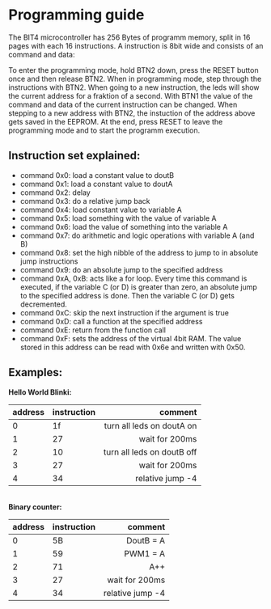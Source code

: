 # Programming guide

The BIT4 microcontroller has 256 Bytes of programm memory, split in 16 pages with each 16 instructions.
A instruction is 8bit wide and consists of an command and data:

To enter the programming mode, hold BTN2 down, press the RESET button once and then release BTN2.
When in programming mode, step through the instructions with BTN2. When going to a new instruction, 
the leds will show the current address for a fraktion of a second.
With BTN1 the value of the command and data of the current instruction can be changed.
When stepping to a new address with BTN2, the instuction of the address above gets saved in the EEPROM.
At the end, press RESET to leave the programming mode and to start the programm execution.

## Instruction set explained:

- command 0x0: load a constant value to doutB
- command 0x1: load a constant value to doutA
- command 0x2: delay
- command 0x3: do a relative jump back
- command 0x4: load constant value to variable A
- command 0x5: load something with the value of variable A
- command 0x6: load the value of something into the variable A
- command 0x7: do arithmetic and logic operations with variable A (and B)
- command 0x8: set the high nibble of the address to jump to in absolute jump instructions
- command 0x9: do an absolute jump to the specified address
- command 0xA, 0xB: acts like a for loop. Every time this command is executed,
  if the variable C (or D) is greater than zero, an absolute jump to the specified address is done.
  Then the variable C (or D) gets decremented. 
- command 0xC: skip the next instruction if the argument is true
- command 0xD: call a function at the specified address
- command 0xE: return from the function call
- command 0xF: sets the address of the virtual 4bit RAM. 
  The value stored in this address can be read with 0x6e and written with 0x50.

## Examples:


**Hello World Blinki:**

| address | instruction |                    comment |
| :------ | :---------- | -------------------------: |
| 0       | 1f          |  turn all leds on doutA on |
| 1       | 27          |             wait for 200ms |
| 2       | 10          | turn all leds on doutB off |
| 3       | 27          |             wait for 200ms |
| 4       | 34          |           relative jump -4 |

\
**Binary counter:**

| address | instruction |          comment |
| :------ | :---------- | ---------------: |
| 0       | 5B          |        DoutB = A |
| 1       | 59          |         PWM1 = A |
| 2       | 71          |              A++ |
| 3       | 27          |   wait for 200ms |
| 4       | 34          | relative jump -4 |


